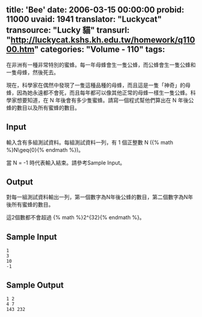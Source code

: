 title: 'Bee'
date: 2006-03-15 00:00:00
probid: 11000
uvaid: 1941
translator: "Luckycat"
transource: "Lucky 貓"
transurl: "http://luckycat.kshs.kh.edu.tw/homework/q11000.htm"
categories: "Volume - 110"
tags:
---

在非洲有一種非常特別的蜜蜂。每一年母蜂會生一隻公蜂，而公蜂會生一隻公蜂和一隻母蜂，然後死去。

現在，科學家在偶然中發現了一隻這種品種的母蜂，而且這是一隻「神奇」的母蜂，因為她永遠都不會死，而且每年都可以像其他正常的母蜂一樣生一隻公蜂。科學家想要知道，在 N 年後會有多少隻蜜蜂。請寫一個程式幫他們算出在 N 年後公蜂的數目以及所有蜜蜂的數目。

## Input ##

輸入含有多組測試資料。每組測試資料一列，有 1 個正整數 N ({% math %}N\geq{0}{% endmath %})。

當 N = -1 時代表輸入結束。請參考Sample Input。

## Output ##

對每一組測試資料輸出一列，第一個數字為N年後公蜂的數目，第二個數字為N年後所有蜜蜂的數目。

這2個數都不會超過 {% math %}2^{32}{% endmath %}。

## Sample Input ##

	1
	3
	10
	-1

## Sample Output ##

	1 2
	4 7
	143 232
